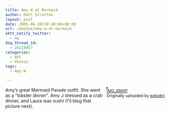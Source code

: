 ```yaml
---
title: Amy W at Mermaid
author: Matt Stratton
layout: post
date: 2005-06-26T10:40:00+00:00
url: /photos/amy-w-at-mermaid
aktt_notify_twitter:
  - no
dsq_thread_id:
  - 28228057
categories:
  - NYC
  - Photos
tags:
  - Amy W

---
```

<div style="float:right;margin-left:10px;margin-bottom:10px;">
  <a title="photo sharing" href="http://www.flickr.com/photos/eatsdirt/21532596/"><img style="border:solid 2px #000000;" src="http://photos17.flickr.com/21532596_9d80b88fbb_m.jpg" alt="" /></a><br /> <span style="font-size:.9em;margin-top:0;"> <a href="http://www.flickr.com/photos/eatsdirt/21532596/">IMG_48691</a><br /> Originally uploaded by <a href="http://www.flickr.com/people/eatsdirt/">eatsdirt</a>. </span>
</div>

Amy&#8217;s great Mermaid Parade outfit. She went as a &#8220;lobster dinner&#8221;. Amy J dressed as a crab dinner, and Laura was sushi (I&#8217;ll blog that picture next).